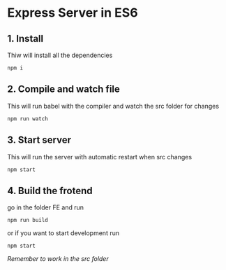 # Express Server in ES6

## 1. Install
Thiw will install all the dependencies

    npm i

## 2. Compile and watch file
This will run babel with the compiler and watch the src folder for changes

    npm run watch

## 3. Start server
This will run the server with automatic restart when src changes

    npm start

## 4. Build the frotend
go in the folder FE and run

    npm run build

or if you want to start development run

    npm start

_Remember to work in the src folder_